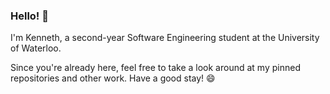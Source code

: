 ### Hello! 👋

<!--
Other badges to use:
![Kenneth's GitHub stats](https://github-readme-stats.vercel.app/api?username=KennethRuan&show_icons=true&theme=dracula&bg_color=7c807b00&hide_border=true)
-->

I'm Kenneth, a second-year Software Engineering student at the University of Waterloo. 

Since you're already here, feel free to take a look around at my pinned repositories and other work. Have a good stay! 😄
